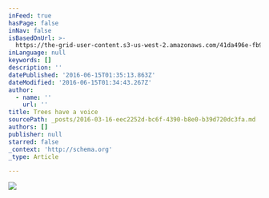 ```yaml
---
inFeed: true
hasPage: false
inNav: false
isBasedOnUrl: >-
  https://the-grid-user-content.s3-us-west-2.amazonaws.com/41da496e-fb9a-49f2-bbb2-4e12ce223f3b.png
inLanguage: null
keywords: []
description: ''
datePublished: '2016-06-15T01:35:13.863Z'
dateModified: '2016-06-15T01:34:43.267Z'
author:
  - name: ''
    url: ''
title: Trees have a voice
sourcePath: _posts/2016-03-16-eec2252d-bc6f-4390-b8e0-b39d720dc3fa.md
authors: []
publisher: null
starred: false
_context: 'http://schema.org'
_type: Article

---
```

![](https://the-grid-user-content.s3-us-west-2.amazonaws.com/7d2c8bfa-1831-4d72-880a-2f54be32bb45.jpg)